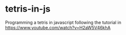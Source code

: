 # tetris-in-js
Programming a tetris in javascript following the tutorial in https://www.youtube.com/watch?v=H2aW5V46khA
